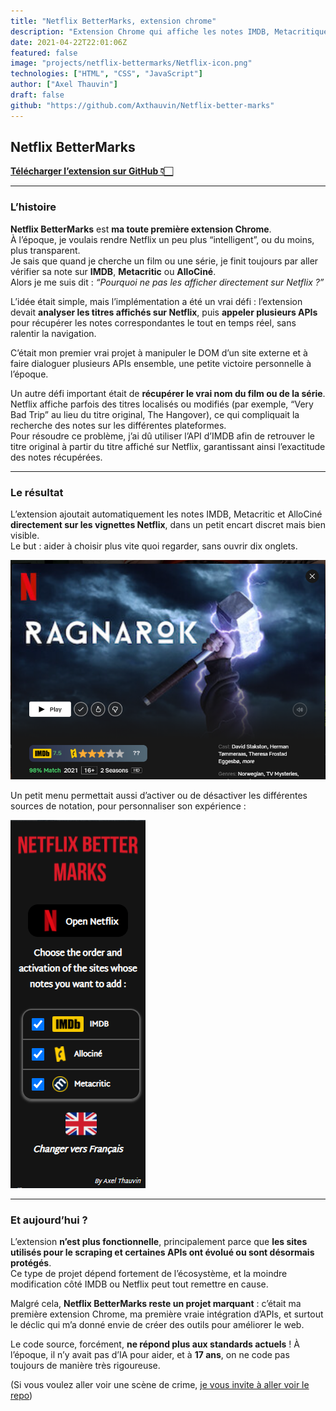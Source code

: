 ```yaml
---
title: "Netflix BetterMarks, extension chrome"
description: "Extension Chrome qui affiche les notes IMDB, Metacritique et AlloCiné sur Netflix. Manipulation des APIs pour enrichir l'expérience utilisateur."
date: 2021-04-22T22:01:06Z
featured: false
image: "projects/netflix-bettermarks/Netflix-icon.png"
technologies: ["HTML", "CSS", "JavaScript"]
author: ["Axel Thauvin"]
draft: false
github: "https://github.com/Axthauvin/Netflix-better-marks"
---
```


## Netflix BetterMarks

[**Télécharger l’extension sur GitHub 👇🏻**](https://github.com/Axthauvin/Netflix-better-marks/releases)

---

### L’histoire

**Netflix BetterMarks** est **ma toute première extension Chrome**.  
À l’époque, je voulais rendre Netflix un peu plus “intelligent”, ou du moins, plus transparent.  
Je sais que quand je cherche un film ou une série, je finit toujours par aller vérifier sa note sur **IMDB**, **Metacritic** ou **AlloCiné**.  
Alors je me suis dit : _“Pourquoi ne pas les afficher directement sur Netflix ?”_

L’idée était simple, mais l’implémentation a été un vrai défi : l’extension devait **analyser les titres affichés sur Netflix**, puis **appeler plusieurs APIs** pour récupérer les notes correspondantes le tout en temps réel, sans ralentir la navigation.

C’était mon premier vrai projet à manipuler le DOM d’un site externe et à faire dialoguer plusieurs APIs ensemble, une petite victoire personnelle à l’époque.

Un autre défi important était de **récupérer le vrai nom du film ou de la série**.  
Netflix affiche parfois des titres localisés ou modifiés (par exemple, “Very Bad Trip” au lieu du titre original, The Hangover), ce qui compliquait la recherche des notes sur les différentes plateformes.  
Pour résoudre ce problème, j’ai dû utiliser l’API d’IMDB afin de retrouver le titre original à partir du titre affiché sur Netflix, garantissant ainsi l’exactitude des notes récupérées.

---

### Le résultat

L’extension ajoutait automatiquement les notes IMDB, Metacritic et AlloCiné **directement sur les vignettes Netflix**, dans un petit encart discret mais bien visible.  
Le but : aider à choisir plus vite quoi regarder, sans ouvrir dix onglets.

![Résultat sur Netflix](https://raw.githubusercontent.com/Axthauvin/Netflix-better-marks/main/NetflixBetterMarks-1.png)

Un petit menu permettait aussi d’activer ou de désactiver les différentes sources de notation, pour personnaliser son expérience :

![Menu de l’extension](https://raw.githubusercontent.com/Axthauvin/Netflix-better-marks/main/NetflixBetterMarks-5.png)

---

### Et aujourd’hui ?

L’extension **n’est plus fonctionnelle**, principalement parce que **les sites utilisés pour le scraping et certaines APIs ont évolué ou sont désormais protégés**.  
Ce type de projet dépend fortement de l’écosystème, et la moindre modification côté IMDB ou Netflix peut tout remettre en cause.

Malgré cela, **Netflix BetterMarks reste un projet marquant** : c’était ma première extension Chrome, ma première vraie intégration d’APIs, et surtout le déclic qui m’a donné envie de créer des outils pour améliorer le web.

Le code source, forcément, **ne répond plus aux standards actuels** ! À l’époque, il n’y avait pas d’IA pour aider, et à **17 ans**, on ne code pas toujours de manière très rigoureuse.

(Si vous voulez aller voir une scène de crime, [je vous invite à aller voir le repo](https://github.com/Axthauvin/Netflix-better-marks))

